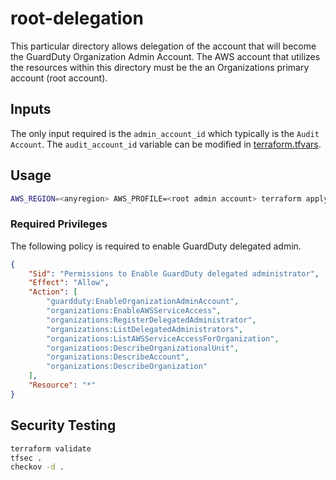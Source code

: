 # root-delegation

This particular directory allows delegation of the account that will become the GuardDuty Organization Admin Account. The AWS account that utilizes the resources within this directory must be the an Organizations primary account (root account).

## Inputs

The only input required is the `admin_account_id` which typically is the `Audit Account`. The `audit_account_id` variable can be modified in [terraform.tfvars](./terraform.tfvars).

## Usage

```bash
AWS_REGION=<anyregion> AWS_PROFILE=<root admin account> terraform apply
```

### Required Privileges

The following policy is required to enable GuardDuty delegated admin.

```json
{
    "Sid": "Permissions to Enable GuardDuty delegated administrator",
    "Effect": "Allow",
    "Action": [
        "guardduty:EnableOrganizationAdminAccount",
        "organizations:EnableAWSServiceAccess",
        "organizations:RegisterDelegatedAdministrator",
        "organizations:ListDelegatedAdministrators",
        "organizations:ListAWSServiceAccessForOrganization",
        "organizations:DescribeOrganizationalUnit",
        "organizations:DescribeAccount",
        "organizations:DescribeOrganization"
    ],
    "Resource": "*"
}
```

## Security Testing

```bash
terraform validate
tfsec .
checkov -d .
```